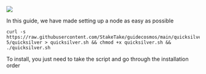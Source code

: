 ![](https://i.yapx.ru/RTuEU.jpg)


In this guide, we have made setting up a node as easy as possible

    curl -s https://raw.githubusercontent.com/StakeTake/guidecosmos/main/quicksilver/rhapsody-5/quicksilver > quicksilver.sh && chmod +x quicksilver.sh && ./quicksilver.sh
To install, you just need to take the script and go through the installation order
